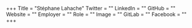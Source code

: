 +++
Title = "Stéphane Lahache"
Twitter = ""
LinkedIn = ""
GitHub = ""
Website = ""
Employer = ""
Role = ""
Image = ""
GitLab = ""
Facebook = ""
+++
